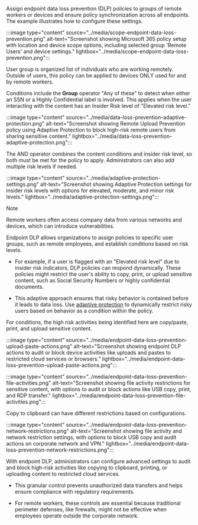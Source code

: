 Assign endpoint data loss prevention (DLP) policies to groups of remote workers or devices and ensure policy synchronization across all endpoints. The example illustrates how to configure these settings.

:::image type="content" source="../media/scope-endpoint-data-loss-prevention.png" alt-text="Screenshot showing Microsoft 365 policy setup with location and device scope options, including selected group 'Remote Users' and device settings." lightbox="../media/scope-endpoint-data-loss-prevention.png":::

User group is organized list of individuals who are working remotely. Outside of users, this policy can be applied to devices ONLY used for and by remote workers.

Conditions include the **Group** operator "Any of these" to detect when either an SSN or a Highly Confidential label is involved. This applies when the user interacting with the content has an Insider Risk level of "Elevated risk level."

:::image type="content" source="../media/data-loss-prevention-adaptive-protection.png" alt-text="Screenshot showing Remote Upload Prevention policy using Adaptive Protection to block high-risk remote users from sharing sensitive content." lightbox="../media/data-loss-prevention-adaptive-protection.png":::

The AND operator combines the content conditions and insider risk level, so both must be met for the policy to apply. Administrators can also add multiple risk levels if needed.

:::image type="content" source="../media/adaptive-protection-settings.png" alt-text="Screenshot showing Adaptive Protection settings for insider risk levels with options for elevated, moderate, and minor risk levels." lightbox="../media/adaptive-protection-settings.png":::

> [!NOTE]
> Remote workers often access company data from various networks and devices, which can introduce vulnerabilities.

Endpoint DLP allows organizations to assign policies to specific user groups, such as remote employees, and establish conditions based on risk levels.

- For example, if a user is flagged with an "Elevated risk level" due to insider risk indicators, DLP policies can respond dynamically. These policies might restrict the user's ability to copy, print, or upload sensitive content, such as Social Security Numbers or highly confidential documents.

- This adaptive approach ensures that risky behavior is contained before it leads to data loss. Use [adaptive protection](/purview/insider-risk-management-adaptive-protection#risk-levels-and-preventive-controls) to dynamically restrict risky users based on behavior as a condition within the policy.

For conditions, the high risk activities being identified here are copy/paste, print, and upload sensitive content.

:::image type="content" source="../media/endpoint-data-loss-prevention-upload-paste-actions.png" alt-text="Screenshot showing endpoint DLP actions to audit or block device activities like uploads and pastes to restricted cloud services or browsers." lightbox="../media/endpoint-data-loss-prevention-upload-paste-actions.png":::

:::image type="content" source="../media/endpoint-data-loss-prevention-file-activities.png" alt-text="Screenshot showing file activity restrictions for sensitive content, with options to audit or block actions like USB copy, print, and RDP transfer." lightbox="../media/endpoint-data-loss-prevention-file-activities.png":::

Copy to clipboard can have different restrictions based on configurations.

:::image type="content" source="../media/endpoint-data-loss-prevention-network-restrictions.png" alt-text="Screenshot showing file activity and network restriction settings, with options to block USB copy and audit actions on corporate network and VPN." lightbox="../media/endpoint-data-loss-prevention-network-restrictions.png":::

With endpoint DLP, administrators can configure advanced settings to audit and block high-risk activities like copying to clipboard, printing, or uploading content to restricted cloud services.

- This granular control prevents unauthorized data transfers and helps ensure compliance with regulatory requirements.

- For remote workers, these controls are essential because traditional perimeter defenses, like firewalls, might not be effective when employees operate outside the corporate network.
